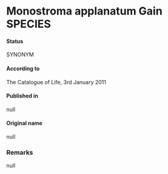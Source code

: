 Monostroma applanatum Gain SPECIES
=======

#### Status
SYNONYM

#### According to
The Catalogue of Life, 3rd January 2011

#### Published in
null

#### Original name
null

### Remarks
null